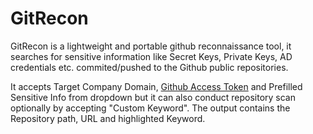# GitRecon
GitRecon is a lightweight and portable github reconnaissance tool, it searches for sensitive information like Secret Keys, Private Keys, AD credentials etc. commited/pushed to the Github public repositories.

It accepts Target Company Domain, <a href="https://docs.github.com/en/authentication/keeping-your-account-and-data-secure/managing-your-personal-access-tokens" target="_blank">Github Access Token</a> and Prefilled Sensitive Info from dropdown but it can also conduct repository scan optionally by accepting "Custom Keyword". The output contains the Repository path, URL and highlighted Keyword.
